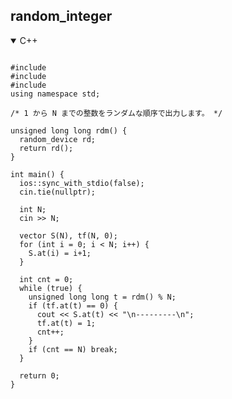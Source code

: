## random_integer

<details open>
<summary>C++</summary>

<pre><code>
#include <iostream>
#include <vector>
#include <random>
using namespace std;

/* 1 から N までの整数をランダムな順序で出力します。 */

unsigned long long rdm() {
  random_device rd;
  return rd();
}

int main() {
  ios::sync_with_stdio(false);
  cin.tie(nullptr);

  int N;
  cin >> N;

  vector<int> S(N), tf(N, 0);
  for (int i = 0; i < N; i++) {
    S.at(i) = i+1;
  }

  int cnt = 0;
  while (true) {
    unsigned long long t = rdm() % N;
    if (tf.at(t) == 0) {
      cout << S.at(t) << "\n---------\n";
      tf.at(t) = 1;
      cnt++;
    }
    if (cnt == N) break;
  }

  return 0;
}

</code></pre>
</details>

<style>#cc0 { display: true; }</style>

